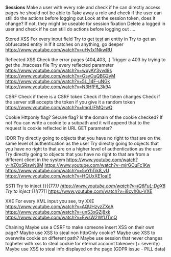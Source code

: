 **Sessions**
Make a user with every role and check if he can directly access pages he should not be able to
Take away a role and check if the user can still do the actions before logging out
Look at the session token, does it change? If not, they might be useable for session fixation
Delete a logged in user and check if he can still do actions before logging out
….

Stored XSS
For every input field
	Try to get <a href=#>test</a> an entity in
	Try to get an obfuscated entity in
	If it catches on anything, go deeper
https://www.youtube.com/watch?v=uHy1x1NkwRU
	
Reflected XSS
Check the error pages (404,403,..)
	Trigger a 403 by trying to get the .htaccess file
Try every reflected parameter
https://www.youtube.com/watch?v=wuyAY3vvd9s
https://www.youtube.com/watch?v=GsyOuQBG2yM
https://www.youtube.com/watch?v=5L_14F-uNGk
https://www.youtube.com/watch?v=N3HfF6_3k94

CSRF
Check if there is a CSRF token
Check if the token changes
Check if the server still accepts the token if you give it a random token
https://www.youtube.com/watch?v=ImqLlFMQrwQ

Cookie
Httponly flag?
Secure flag?
Is the domain of the cookie checked? 
	If not You can write a cookie to a subpath and it will append that to the request
Is cookie reflected in URL GET parameter?

IDOR
Try directly going to objects that you have no right to that are on the same level of authentication as the user
Try directly going to objects that you have no right to that are on a higher level of authentication as the user
Try directly going to objects that you have no right to that are from a different client in the system
https://www.youtube.com/watch?v=hZ0xSRswN8M
https://www.youtube.com/watch?v=mjrGOuFc1Kw
https://www.youtube.com/watch?v=5vYhTik8_yU
https://www.youtube.com/watch?v=HQUxXE1oaIE

SSTI
Try to inject }}{{7*7}}
https://www.youtube.com/watch?v=iQ6FuL-DgX8
Try to inject }}[[7*7]]
https://www.youtube.com/watch?v=i8cvh0u-VXE

XXE
For every XML input you see, try XXE
https://www.youtube.com/watch?v=AQUHzyzZXeA
https://www.youtube.com/watch?v=unS3xGZj8xk
https://www.youtube.com/watch?v=EwsW2WfUTmQ

Chaining
Maybe use a CSRF to make someone insert XSS on their own page?
Maybe use XSS to steal non httpOnly cookie?
Maybe use XSS to overwrite cookie on different path?
Maybe use session that never changes togheter with xss to steal cookie for eternal account takeover (+ severity)
Maybe use XSS to steal info displayed on the page (GDPR issue - PILL data)
